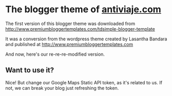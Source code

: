 # The blogger theme of <a href="http://www.antiviaje.com">antiviaje.com</a>

The first version of this blogger theme was downloaded from http://www.premiumbloggertemplates.com/tdsimple-blogger-template

It was a conversion from the wordpress theme created by Lasantha Bandara and published at http://www.premiumbloggertemplates.com

And now, here's our re-re-re-modified version.

## Want to use it?
Nice! But change our Google Maps Static API token, as it's related to us. If not, we can break your blog just refreshing the token.
